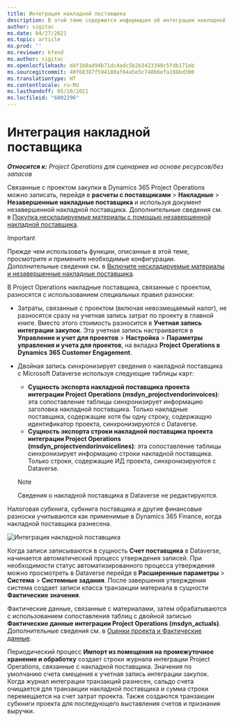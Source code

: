 ```yaml
---
title: Интеграция накладной поставщика
description: В этой теме содержится информация об интеграции накладной поставщика в Project Operations.
author: sigitac
ms.date: 04/27/2021
ms.topic: article
ms.prod: ''
ms.reviewer: kfend
ms.author: sigitac
ms.openlocfilehash: d4f1b0ad94b71dc4adc5b2b3423340c5fdb171eb
ms.sourcegitcommit: 40f68387f594180af64a5e5c748b6efa188bd300
ms.translationtype: HT
ms.contentlocale: ru-RU
ms.lasthandoff: 05/10/2021
ms.locfileid: "6002296"
---
```

# <a name="vendor-invoice-integration"></a>Интеграция накладной поставщика

_**Относится к:** Project Operations для сценариев на основе ресурсов/без запасов_

Связанные с проектом закупки в Dynamics 365 Project Operations можно записать, перейдя в **расчеты с поставщиками** > **Накладные** > **Незавершенные накладные поставщика** и используя документ незавершенной накладной поставщика. Дополнительные сведения см. в [Покупка нескладируемые материалы с помощью незавершенной накладной поставщика](../procurement/pending-vendor-invoices.md).

> [!IMPORTANT]
> Прежде чем использовать функции, описанные в этой теме, просмотрите и примените необходимые конфигурации. Дополнительные сведения см. в [Включите нескладируемые материалы и незавершенные накладные поставщика](../procurement/configure-materials-nonstocked.md).

В Project Operations накладные поставщика, связанные с проектом, разносятся с использованием специальных правил разноски:

- Затраты, связанные с проектом (включая невозмещаемый налог), не разносятся сразу на учетная запись затрат по проекту в главной книге. Вместо этого стоимость разносится в **Учетная запись интеграции закупок**. Эта учетная запись настраивается в **Управление и учет для проектов** > **Настройка** > **Параметры управления и учета для проектов**, на вкладка **Project Operations в Dynamics 365 Customer Engagement**.
- Двойная запись синхронизирует сведения о накладной поставщика с Microsoft Dataverse используя следующие таблицы карт:

     - **Сущность экспорта накладной поставщика проекта интеграции Project Operations (msdyn_projectvendorinvoices)**: эта сопоставление таблицы синхронизирует информацию заголовка накладной поставщика. Только накладные поставщика, содержащие хотя бы одну строку, содержащую идентификатор проекта, синхронизируются с Dataverse.
     - **Сущность экспорта строки накладной поставщика проекта интеграции Project Operations (msdyn_projectvendorinvoicelines)**: эта сопоставление таблицы синхронизирует информацию строки накладной поставщика. Только строки, содержащие ИД проекта, синхронизируются с Dataverse.

     > [!NOTE]
     > Сведения о накладной поставщика в Dataverse не редактируются.

Налоговая субкнига, субкнига поставщика и другие финансовые разноски учитываются как применимые в Dynamics 365 Finance, когда накладной поставщика разнесена.

![Интеграция накладной поставщика](media/DW7VendorInvoice.png)

Когда записи записываются в сущность **Счет поставщика** в Dataverse, начинается автоматический процесс утверждения записей. При необходимости статус автоматизированного процесса утверждения можно просмотреть в Dataverse перейдя в **Расширенные параметры** > **Система** > **Системные задания**. После завершения утверждения система создает записи класса транзакции материала в сущности **Фактические значения**.

Фактические данные, связанные с материалами, затем обрабатываются с использованием сопоставления таблиц с двойной записью **Фактические данные интеграции Project Operations (msdyn_actuals)**. Дополнительные сведения см. в [Оценки проекта и Фактические данные](resource-dual-write-estimates-actuals.md).

Периодический процесс **Импорт из помещения на промежуточное хранение и обработку** создает строки журнала интеграции Project Operations, связанные с накладной поставщика. Значения по умолчанию счета смещения к учетная запись интеграции закупок. Когда журнал интеграции транзакций разнесен, сальдо счета очищается для транзакции накладной поставщика и сумма строки перемещается на счет затрат проекта. Также создаются транзакции субкниги проекта для последующего выставления счетов и признания выручки.
